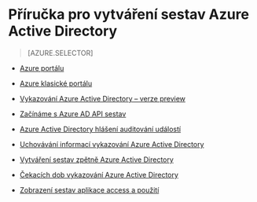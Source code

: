 <properties
   pageTitle="Příručka pro vytváření sestav Azure Active Directory | Microsoft Azure"
   description="Průvodce obsahující všechny články Azure Active Directory vytváření sestav"
   services="active-directory"
   documentationCenter=""
   authors="dhanyahk"
   manager="femila"
   editor=""/>

<tags
   ms.service="active-directory"
   ms.devlang="na"
   ms.topic="article"
   ms.tgt_pltfrm="na"
   ms.workload="identity"
   ms.date="10/24/2016"
   ms.author="femila"/>


# <a name="azure-active-directory-reporting-guide"></a>Příručka pro vytváření sestav Azure Active Directory

> [AZURE.SELECTOR]
- [Azure portálu](active-directory-reporting-azure-portal.md)
- [Azure klasické portálu](active-directory-reporting-guide.md)

 - [Vykazování Azure Active Directory – verze preview](active-directory-reporting-azure-portal.md)
 - [Začínáme s Azure AD API sestav](active-directory-reporting-api-getting-started.md)
 - [Azure Active Directory hlášení auditování událostí](active-directory-reporting-audit-events.md)
 - [Uchovávání informací vykazování Azure Active Directory](active-directory-reporting-retention.md)
 - [Vytváření sestav zpětně Azure Active Directory](active-directory-reporting-backfill.md)
 - [Čekacích dob vykazování Azure Active Directory](active-directory-reporting-latencies.md)
 - [Zobrazení sestav aplikace access a použití](active-directory-view-access-usage-reports.md)
